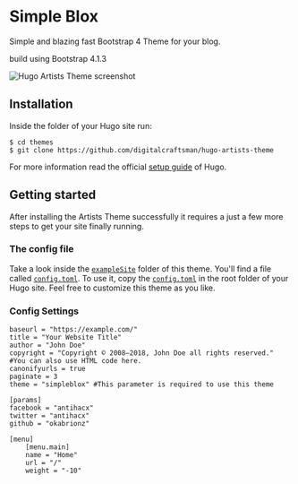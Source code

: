 # Simple Blox
Simple and blazing fast Bootstrap 4 Theme for your blog.

build using Bootstrap 4.1.3

![Hugo Artists Theme screenshot](https://raw.githubusercontent.com/okabrionz/simpleblox/master/images/screenshot.webp)


## Installation

Inside the folder of your Hugo site run:

    $ cd themes
    $ git clone https://github.com/digitalcraftsman/hugo-artists-theme

For more information read the official [setup guide](//gohugo.io/overview/installing/) of Hugo.


## Getting started

After installing the Artists Theme successfully it requires a just a few more steps to get your site finally running.


### The config file

Take a look inside the [`exampleSite`](//github.com/digitalcraftsman/hugo-artists-theme/tree/master/exampleSite) folder of this theme. You'll find a file called [`config.toml`](//github.com/digitalcraftsman/hugo-artists-theme/blob/master/exampleSite/config.toml). To use it, copy the [`config.toml`](//github.com/digitalcraftsman/hugo-artists-theme/blob/master/exampleSite/config.toml) in the root folder of your Hugo site. Feel free to customize this theme as you like.

### Config Settings

```
baseurl = "https://example.com/"
title = "Your Website Title"
author = "John Doe"
copyright = "Copyright © 2008–2018, John Doe all rights reserved." #You can also use HTML code here.
canonifyurls = true
paginate = 3
theme = "simpleblox" #This parameter is required to use this theme

[params]
facebook = "antihacx"
twitter = "antihacx"
github = "okabrionz"

[menu]
    [menu.main]
    name = "Home"
    url = "/"
    weight = "-10"
```